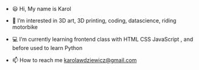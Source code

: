 - 😃 Hi, My name is Karol

- 👀 I’m interested in 3D art, 3D printing, coding, datascience, riding motorbike
- 💻 I’m currently learning frontend class with HTML CSS JavaScript , and before used to learn Python
- 📫 How to reach me karolawdziewicz@gmail.com

<!---
Liluter/Liluter is a ✨ special ✨ repository because its `README.md` (this file) appears on your GitHub profile.
You can click the Preview link to take a look at your changes.
--->
